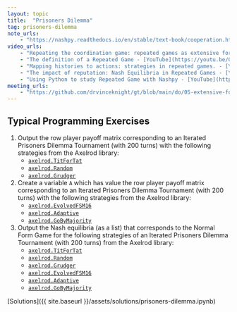 ```yaml
---
layout: topic
title:  "Prisoners Dilemma"
tag: prisoners-dilemma
note_urls:
    - "https://nashpy.readthedocs.io/en/stable/text-book/cooperation.html"
video_urls:
    - "Repeating the coordination game: repeated games as extensive form games. - [YouTube](https://youtu.be/RTxIw_M4XEY) - [Private](https://cardiff.cloud.panopto.eu/Panopto/Pages/Viewer.aspx?id=1cd4a3e4-6054-4e34-b104-af930110f136)"
    - "The definition of a Repeated Game - [YouTube](https://youtu.be/0mV43J8MR64) - [Private](https://cardiff.cloud.panopto.eu/Panopto/Pages/Viewer.aspx?id=8323c235-e54d-40c6-bdea-af9301110fb1)"
    - "Mapping histories to actions: strategies in repeated games. - [YouTube](https://youtu.be/2yIt8m9KraE) - [Private](https://cardiff.cloud.panopto.eu/Panopto/Pages/Viewer.aspx?id=b2ee62dc-7d0a-4a55-9d0b-af9301112cb4)"
    - "The impact of reputation: Nash Equilibria in Repeated Games - [YouTube](https://youtu.be/F3TpV77V6xI) - [Private](https://cardiff.cloud.panopto.eu/Panopto/Pages/Viewer.aspx?id=961c25a2-f98d-4fcd-9f0f-af9301114484)"
    - "Using Python to study Repeated Game with Nashpy - [YouTube](https://youtu.be/s4jF9X86pTg) - [Private](https://cardiff.cloud.panopto.eu/Panopto/Pages/Viewer.aspx?id=78fed781-91b5-4746-8639-af9301115c24)"
meeting_urls:
    - "https://github.com/drvinceknight/gt/blob/main/do/05-extensive-form-games.rst"
---
```


## Typical Programming Exercises

1. Output the row player payoff matrix corresponding to an Iterated Prisoners
   Dilemma Tournament (with 200 turns) with the following strategies from the Axelrod library:
   - [`axelrod.TitForTat`](https://axelrod.readthedocs.io/en/stable/reference/strategy_index.html#axelrod.strategies.titfortat.TitForTat)
   - [`axelrod.Random`](https://axelrod.readthedocs.io/en/stable/reference/strategy_index.html#axelrod.strategies.rand.Random)
   - [`axelrod.Grudger`](https://axelrod.readthedocs.io/en/stable/reference/strategy_index.html#axelrod.strategies.grudger.Grudger)
2. Create a variable `A` which has value the row player payoff matrix
corresponding to an Iterated Prisoners Dilemma Tournament (with 200 turns) with
the following strategies from the Axelrod library:
   - [`axelrod.EvolvedFSM16`](https://axelrod.readthedocs.io/en/stable/reference/strategy_index.html#axelrod.strategies.finite_state_machines.EvolvedFSM16)
   - [`axelrod.Adaptive`](https://axelrod.readthedocs.io/en/stable/reference/strategy_index.html#axelrod.strategies.adaptive.Adaptive)
   - [`axelrod.GoByMajority`](https://axelrod.readthedocs.io/en/stable/reference/strategy_index.html#axelrod.strategies.gobymajority.GoByMajority)
3. Output the Nash equilibria (as a list) that corresponds to the Normal Form Game for the
   following strategies of an Iterated Prisoners Dilemma Tournament (with 200
   turns) from the Axelrod library:
   - [`axelrod.TitForTat`](https://axelrod.readthedocs.io/en/stable/reference/strategy_index.html#axelrod.strategies.titfortat.TitForTat)
   - [`axelrod.Random`](https://axelrod.readthedocs.io/en/stable/reference/strategy_index.html#axelrod.strategies.rand.Random)
   - [`axelrod.Grudger`](https://axelrod.readthedocs.io/en/stable/reference/strategy_index.html#axelrod.strategies.grudger.Grudger)
   - [`axelrod.EvolvedFSM16`](https://axelrod.readthedocs.io/en/stable/reference/strategy_index.html#axelrod.strategies.finite_state_machines.EvolvedFSM16)
   - [`axelrod.Adaptive`](https://axelrod.readthedocs.io/en/stable/reference/strategy_index.html#axelrod.strategies.adaptive.Adaptive)
   - [`axelrod.GoByMajority`](https://axelrod.readthedocs.io/en/stable/reference/strategy_index.html#axelrod.strategies.gobymajority.GoByMajority)

[Solutions]({{ site.baseurl }}/assets/solutions/prisoners-dilemma.ipynb)
